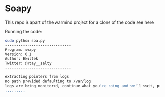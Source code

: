 # Soapy

This repo is apart of the [warmind project](https://github.com/Project-WARMIND) for a clone of the code see [here](https://gist.github.com/Ekultek/e3dbccb1464b98ae0d5a2e33acfdb821)

Running the code:

```bash
sudo python soa.py
------------------------------
Program: soapy
Version: 0.1
Author: Ekultek
Twitter: @stay__salty
------------------------------

extracting pointers from logs
no path provided defaulting to /var/log
logs are being monitored, continue what you're doing and we'll wait, press CNTRL-C when you're ready to clean the logs
.........
```
